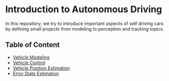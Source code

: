 # Introduction to Autonomous Driving

In this repository, we try to introduce important aspects of self driving cars by defining small projects from modeling to perception and tracking topics.


## Table of Content

* [Vehicle Modeling](./modeling)
* [Vehicle Control](./controlling/)
* [Vehicle Position Estimation](./position_estimation/)
* [Error State Estimation](./error_state_estimation/)
    